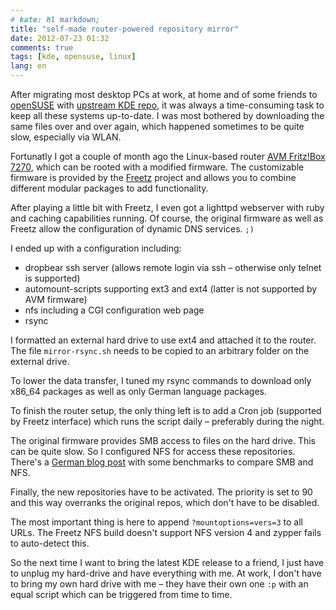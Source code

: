 ```yaml
---
# kate: hl markdown;
title: "self-made router-powered repository mirror"
date: 2012-07-23 01:32
comments: true
tags: [kde, opensuse, linux]
lang: en
---
```


After migrating most desktop PCs at work, at home and of some friends to
[openSUSE][opensuse] with [upstream KDE repo][kde-repo], it was always a
time-consuming task to keep all these systems up-to-date. I was most
bothered by downloading the same files over and over again, which happened
sometimes to be quite slow, especially via WLAN.

Fortunatly I got a couple of month ago the Linux-based router [AVM Fritz!Box 7270][fritz],
which can be rooted with a modified firmware. The customizable firmware is
provided by the [Freetz][freetz] project and allows you to combine different
modular packages to add functionality.

<!--more-->

After playing a little bit with Freetz, I even got a lighttpd webserver with
ruby and caching capabilities running. Of course, the original firmware as well
as Freetz allow the configuration of dynamic DNS services. `;)`

I ended up with a configuration including:

- dropbear ssh server (allows remote login via ssh – otherwise only telnet is supported)
- automount-scripts supporting ext3 and ext4 (latter is not supported by AVM firmware)
- nfs including a CGI configuration web page
- rsync

I formatted an external hard drive to use ext4 and attached it to the router.
The file `mirror-rsync.sh` needs to be copied to an arbitrary folder on the
external drive.

<script src="https://gist.github.com/rriemann/1729496.js?file=mirror-rsync.sh"></script>

To lower the data transfer, I tuned my rsync commands to download only
x86_64 packages as well as only German language packages.

<script src="https://gist.github.com/rriemann/1729496.js?file=include.txt"></script>
<script src="https://gist.github.com/rriemann/1729496.js?file=exclude.txt"></script>

To finish the router setup, the only thing left is to add a Cron job (supported by
Freetz interface) which runs the script daily – preferably during the night.

The original firmware provides SMB access to files on the hard drive. This can be
quite slow. So I configured NFS for access these repositories. There's a
[German blog post][nfs-check] with some benchmarks to compare SMB and NFS.

Finally, the new repositories have to be activated. The priority is set to 90
and this way overranks the original repos, which don't have to be disabled.

<script src="https://gist.github.com/rriemann/1729496.js?file=client.sh"></script>

The most important thing is here to append `?mountoptions=vers=3` to all URLs.
The Freetz NFS build doesn't support NFS version 4 and zypper fails to auto-detect
this.

So the next time I want to bring the latest KDE release to a friend, I just have
to unplug my hard-drive and have everything with me. At work, I don't have to
bring my own hard drive with me – they have their own one `:p` with an equal script
which can be triggered from time to time.

[fritz]: http://en.wikipedia.org/wiki/FRITZ!Box
[opensuse]: http://www.opensuse.org/
[kde-repo]: http://en.opensuse.org/KDE_repositories#Upstream_release_aka._KR48_.28KDE_SC_4.8.29
[freetz]: http://freetz.org/
[nfs-check]: http://linuxundich.de/de/hardware/dateifreigaben-auf-der-fritzbox-via-nfs-und-freetz/